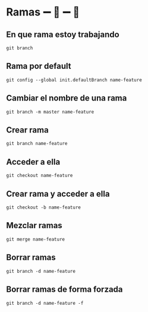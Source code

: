 # Ramas :heavy_minus_sign: :radio_button: :heavy_minus_sign: :radio_button:

## En que rama estoy trabajando
```
git branch
```
## Rama por default
```
git config --global init.defaultBranch name-feature
```

## Cambiar el nombre de una rama
```
git branch -m master name-feature
```

## Crear rama
```
git branch name-feature
```

## Acceder a ella
```
git checkout name-feature
```

## Crear rama y acceder a ella
```
git checkout -b name-feature
```

## Mezclar ramas
```
git merge name-feature
```

## Borrar ramas
```
git branch -d name-feature
```

## Borrar ramas de forma forzada
```
git branch -d name-feature -f
```


